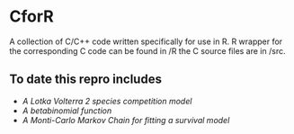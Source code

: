 CforR
=====

A collection of C/C++ code written specifically for use in R.
R wrapper for the corresponding C code can be found in /R 
the C source files are in /src.

To date this repro includes
---------------------------

* *A Lotka Volterra 2 species competition model*
* *A betabinomial function*
* *A Monti-Carlo Markov Chain for fitting a survival model*

